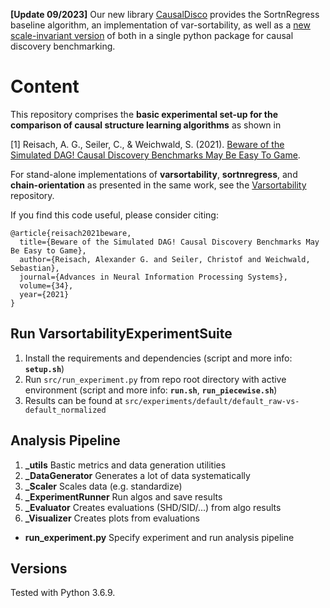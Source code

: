**[Update 09/2023]** Our new library [CausalDisco](https://causaldisco.github.io/CausalDisco/) provides the SortnRegress baseline algorithm, an implementation of var-sortability, as well as a [new scale-invariant version](https://arxiv.org/abs/2303.18211) of both in a single python package for causal discovery benchmarking.

# Content

This repository comprises the **basic experimental set-up for the comparison of causal structure learning algorithms** as shown in

[1] Reisach, A. G., Seiler, C., & Weichwald, S. (2021). [Beware of the Simulated DAG! Causal Discovery Benchmarks May Be Easy To Game](https://proceedings.neurips.cc/paper/2021/file/e987eff4a7c7b7e580d659feb6f60c1a-Paper.pdf).

For stand-alone implementations of **varsortability**, **sortnregress**, and **chain-orientation** as presented in the same work, see the [Varsortability](https://github.com/Scriddie/Varsortability) repository.

If you find this code useful, please consider citing:
```
@article{reisach2021beware,
  title={Beware of the Simulated DAG! Causal Discovery Benchmarks May Be Easy to Game},
  author={Reisach, Alexander G. and Seiler, Christof and Weichwald, Sebastian},
  journal={Advances in Neural Information Processing Systems},
  volume={34},
  year={2021}
}
```

## Run VarsortabilityExperimentSuite
1. Install the requirements and dependencies (script and more info: **`setup.sh`**)
2. Run `src/run_experiment.py` from repo root directory with active environment (script and more info: **`run.sh`**, **`run_piecewise.sh`**)
3. Results can be found at `src/experiments/default/default_raw-vs-default_normalized`

## Analysis Pipeline
1. **_utils** Bastic metrics and data generation utilities
2. **_DataGenerator** Generates a lot of data systematically
3. **_Scaler** Scales data (e.g. standardize)
4. **_ExperimentRunner** Run algos and save results
5. **_Evaluator** Creates evaluations (SHD/SID/...) from algo results
6. **_Visualizer** Creates plots from evaluations
- **run_experiment.py** Specify experiment and run analysis pipeline

## Versions
Tested with Python 3.6.9.
